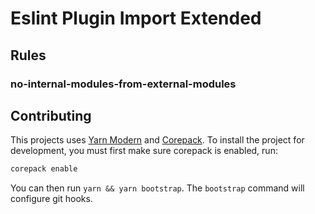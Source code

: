 # Eslint Plugin Import Extended

## Rules
### no-internal-modules-from-external-modules

## Contributing

This projects uses [Yarn Modern](https://yarnpkg.com/) and [Corepack](https://github.com/nodejs/corepack). To install the project for development, you must first make sure corepack is enabled, run:

```sh
corepack enable
```

You can then run `yarn && yarn bootstrap`. The `bootstrap` command will configure git hooks.
